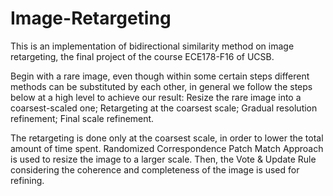 # Image-Retargeting

This is an implementation of bidirectional similarity method on image retargeting, the final project of the course ECE178-F16 of UCSB.

Begin with a rare image, even though within some certain steps different methods can be substituted by each other, in general we follow the steps below at a high level to achieve our result:
Resize the rare image into a coarsest-scaled one;
Retargeting at the coarsest scale;
Gradual resolution refinement;
Final scale refinement.

The retargeting is done only at the coarsest scale, in order to lower the total amount of time spent. Randomized Correspondence Patch Match Approach is used to resize the image to a larger scale. Then, the Vote & Update Rule considering the coherence and completeness of the image is used for refining.
